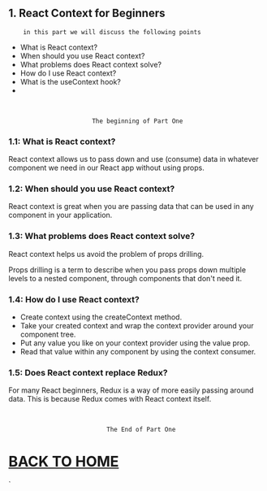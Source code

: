 ## 1. React Context for Beginners

        in this part we will discuss the following points

- What is React context?
- When should you use React context?
- What problems does React context solve?
- How do I use React context?
- What is the useContext hook?
-

<br/>

                           The beginning of Part One

### 1.1: What is React context?

React context allows us to pass down and use (consume) data in whatever component we need in our React app without using props.

### 1.2: When should you use React context?

React context is great when you are passing data that can be used in any component in your application.

### 1.3: What problems does React context solve?

React context helps us avoid the problem of props drilling.

Props drilling is a term to describe when you pass props down multiple levels to a nested component, through components that don't need it.

### 1.4: How do I use React context?

- Create context using the createContext method.
- Take your created context and wrap the context provider around your component tree.
- Put any value you like on your context provider using the value prop.
- Read that value within any component by using the context consumer.

### 1.5: Does React context replace Redux?

For many React beginners, Redux is a way of more easily passing around data. This is because Redux comes with React context itself.

<br/>

                               The End of Part One

# [BACK TO HOME](https://jehadabuawwad.github.io/reading-notes)

`
